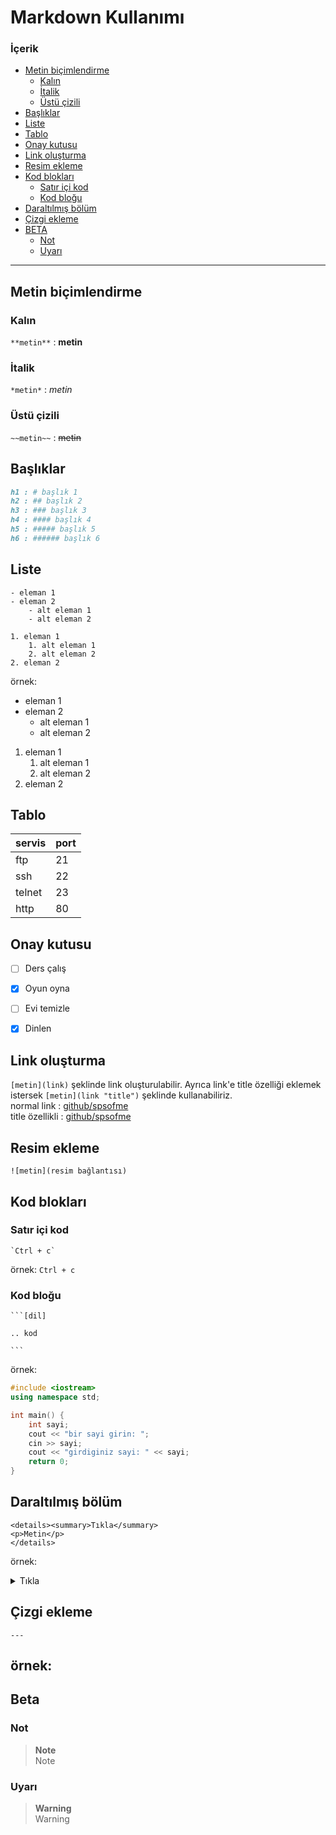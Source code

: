 # Markdown Kullanımı

### İçerik
- [Metin biçimlendirme](#metin-biçimlendirme)
	- [Kalın](#kalın)
	- [İtalik](#italik)
	- [Üstü çizili](#üstü-çizili)
- [Başlıklar](#başlıklar)
- [Liste](#liste)
- [Tablo](#tablo)
- [Onay kutusu](#onay-kutusu)
- [Link oluşturma](#link-oluşturma)
- [Resim ekleme](#resim-ekleme)
- [Kod blokları](#kod-blokları)
	- [Satır içi kod](#satır-içi-kod) 
	- [Kod bloğu](#kod-bloğu)
- [Daraltılmış bölüm](#daraltılmış-bölüm)
- [Çizgi ekleme](#çizgi-ekleme)
- [BETA](#beta)
	- [Not](#not)
	- [Uyarı](#uyarı)

---

## Metin biçimlendirme
### Kalın
`**metin**` : **metin**

### İtalik
`*metin*` : *metin*

### Üstü çizili
`~~metin~~` : ~~metin~~



## Başlıklar
```md
h1 : # başlık 1
h2 : ## başlık 2
h3 : ### başlık 3
h4 : #### başlık 4
h5 : ##### başlık 5
h6 : ###### başlık 6
```


## Liste
```  
- eleman 1
- eleman 2
	- alt eleman 1
	- alt eleman 2

1. eleman 1
	1. alt eleman 1
	2. alt eleman 2
2. eleman 2
```
örnek:
- eleman 1
- eleman 2
	- alt eleman 1
	- alt eleman 2

1. eleman 1
	1. alt eleman 1
	2. alt eleman 2
2. eleman 2



## Tablo
| servis | port |
| ------ | ---- |
| ftp | 21 |
| ssh | 22 |
| telnet | 23 |
| http | 80 |



## Onay kutusu
- [ ] Ders çalış
- [x] Oyun oyna
- [ ] Evi temizle
- [x] Dinlen



## Link oluşturma
`[metin](link)` şeklinde link oluşturulabilir. Ayrıca link'e title özelliği eklemek istersek `[metin](link "title")` şeklinde kullanabiliriz. <br>
normal link     : [github/spsofme](https://github.com/spsofme) <br>
title özellikli : [github/spsofme](https://github.com/spsofme "github adresim")



## Resim ekleme
```
![metin](resim bağlantısı)
```



## Kod blokları
### Satır içi kod
```
`Ctrl + c`
```
örnek: `Ctrl + c`



### Kod bloğu
```
```[dil]

.. kod

```‏‏‏‏‏‏‏‏   
```
örnek:
```cpp
#include <iostream>
using namespace std;

int main() {
	int sayi;
	cout << "bir sayi girin: ";
	cin >> sayi;
	cout << "girdiginiz sayi: " << sayi;
	return 0;
}
```



## Daraltılmış bölüm
```
<details><summary>Tıkla</summary>
<p>Metin</p>
</details>
```
örnek:
<details><summary>Tıkla</summary>
<p>Metin</p>
</details>



## Çizgi ekleme
```
---
```
örnek:
---


## Beta
### Not
> **Note** <br>
> Note

### Uyarı
> **Warning** <br>
> Warning
